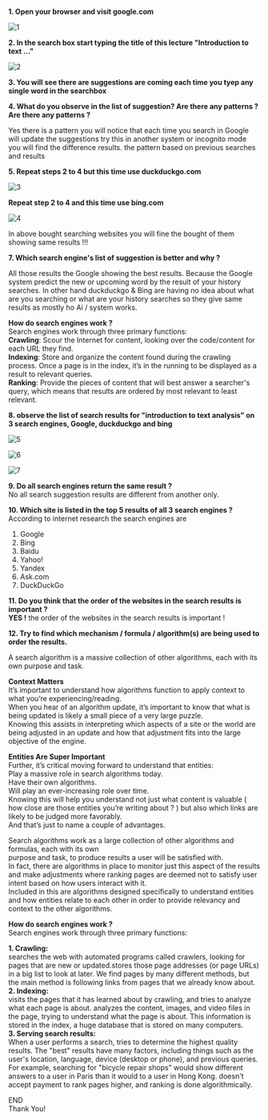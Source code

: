**1. Open your browser and visit google.com**

![1](https://user-images.githubusercontent.com/57193804/115973914-f7126f00-a571-11eb-975e-ae55f3011c0e.jpg)

**2. In the search box start typing the title of this lecture "Introduction to text ..."**

![2](https://user-images.githubusercontent.com/57193804/115974012-08a84680-a573-11eb-898b-8096b478a67b.jpg)

**3. You will see there are suggestions are coming each time you tyep any single word in the searchbox**

**4. What do you observe in the list of suggestion? Are there any patterns ?** **Are there any patterns ?**

Yes there is a pattern you will notice that each time you search in Google will update the suggestions try this in another system or incognito mode you will find the difference results. the pattern based on previous searches and results


**5. Repeat steps 2 to 4 but this time use duckduckgo.com**

![3](https://user-images.githubusercontent.com/57193804/115974360-8ec58c80-a575-11eb-9f0a-e69888347762.jpg)

**Repeat step 2 to 4 and this time use bing.com**

![4](https://user-images.githubusercontent.com/57193804/115974388-d5b38200-a575-11eb-82b6-933bb7c2e559.jpg)

In above bought searching websites you will fine the bought of them showing same results !!! 

**7. Which search engine's list of suggestion is better and why ?**

All those results the Google showing the best results. Because the Google system predict the new or upcoming word by the result of your history searches. In other hand duckduckgo & Bing are having no idea about what are you searching or what are your history searches so they give same results as mostly ho Ai / system works. 

**How do search engines work ?**
<br/>Search engines work through three primary functions:<br/>**Crawling**: Scour the Internet for content, looking over the code/content for each URL they find.
 <br/>**Indexing**: Store and organize the content found during the crawling process. Once a page is in the index, it’s in the running to be displayed as a result to relevant queries. <br/>**Ranking**: Provide the pieces of content that will best answer a searcher's query, which means that results are ordered by most relevant to least relevant.
 
 **8. observe the list of search results for "introduction to text analysis" on 3 search engines, Google, duckduckgo and bing**

![5](https://user-images.githubusercontent.com/57193804/115974914-a737a600-a579-11eb-8767-49875edcac5e.jpg)

![6](https://user-images.githubusercontent.com/57193804/115974915-a9016980-a579-11eb-963a-0ab42c312225.jpg)

![7](https://user-images.githubusercontent.com/57193804/115974918-ac94f080-a579-11eb-94d5-244c3220ff84.jpg)

**9. Do all search engines return the same result ?**
<br/> No all search suggestion results are different from another only.

**10. Which site is listed in the top 5 results of all 3 search engines ?**
<br/>   According to internet research the search engines are <br/> 
 1.	Google<br/> 
 2.	Bing<br/> 
 3.	Baidu<br/> 
 4.	Yahoo!<br/> 
 5.	Yandex<br/> 
 6.	Ask.com<br/> 
 7.	DuckDuckGo<br/> 



**11. Do you think that the order of the websites in the search results is important ?**
<br/> **YES !** the order of the websites in the search results is important !

**12. Try to find which mechanism / formula / algorithm(s) are being used to order the results.**

A search algorithm is a massive collection of other algorithms, each with its own purpose and task. 

**Context Matters**<br/>It’s important to understand how algorithms function to apply context to what you’re experiencing/reading.<br/>When you hear of an algorithm update, it’s important to know that what is being updated is likely a small piece of a very large puzzle. <br/>Knowing this assists in interpreting which aspects of a site or the world are being adjusted in an update and how that adjustment fits into the large objective of the engine.

**Entities Are Super Important**<br/>Further, it’s critical moving forward to understand that entities:<br/>Play a massive role in search algorithms today.<br/>Have their own algorithms.<br/>Will play an ever-increasing role over time.<br/>Knowing this will help you understand not just what content is valuable ( how close are those entities you’re writing about ? ) but also which links are likely to be judged more favorably.<br/>And that’s just to name a couple of advantages.

Search algorithms work as a large collection of other algorithms and formulas, each with its own<br/>purpose and task, to produce results a user will be satisfied with. <br/>In fact, there are algorithms in place to monitor just this aspect of the results and make adjustments where ranking pages are deemed not to satisfy user intent based on how users interact with it. <br/>Included in this are algorithms designed specifically to understand entities and how entities relate to each other in order to provide relevancy and context to the other algorithms.

**How do search engines work ?**
<br/>Search engines work through three primary functions:

**1. Crawling:** <br/>searches the web with automated programs called crawlers, looking for pages that are new or updated.stores those page addresses (or page URLs) in a big list to look at later. We find pages by many different methods, but the main method is following links from pages that we already know about.
<br/>**2. Indexing:** <br/>visits the pages that it has learned about by crawling, and tries to analyze what each page is about. analyzes the content, images, and video files in the page, trying to understand what the page is about. This information is stored in the index, a huge database that is stored on many computers.
<br/>**3. Serving search results:** <br/>When a user performs a search, tries to determine the highest quality results. The "best" results have many factors, including things such as the user's location, language, device (desktop or phone), and previous queries. For example, searching for "bicycle repair shops" would show different answers to a user in Paris than it would to a user in Hong Kong. doesn't accept payment to rank pages higher, and ranking is done algorithmically.

END <br/>Thank You!
